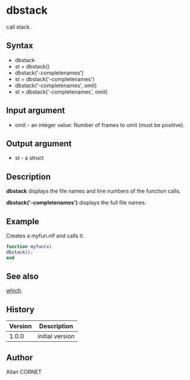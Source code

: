 

# dbstack

call stack.

## Syntax

- dbstack
- st = dbstack()
- dbstack('-completenames')
- st = dbstack('-completenames')
- dbstack('-completenames', omit)
- st = dbstack('-completenames', omit)

## Input argument

 - omit - an integer value: Number of frames to omit (must be positive).

## Output argument

 - st - a struct

## Description


  <p><b>dbstack</b> displays the file names and line numbers of the function calls.</p>
  <p><b>dbstack('-completenames')</b> displays the full file names.</p>


## Example

Creates a myfun.nlf and calls it.
```matlab
function myfun(x)
dbstack();
end
```

## See also

[which](../functions_manager/which.md).
## History

|Version|Description|
|------|------|
|1.0.0|initial version|


## Author

Allan CORNET



